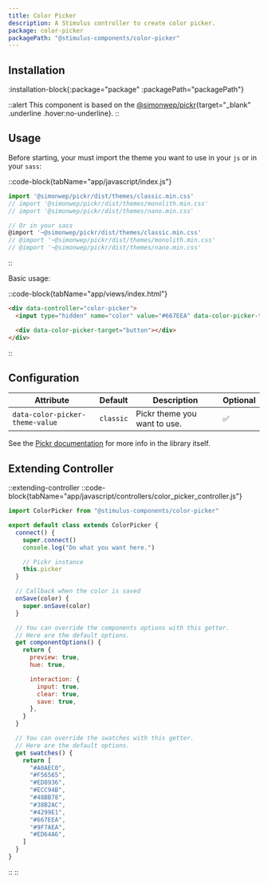 ```yaml
---
title: Color Picker
description: A Stimulus controller to create color picker.
package: color-picker
packagePath: "@stimulus-components/color-picker"
---
```


## Installation

:installation-block{:package="package" :packagePath="packagePath"}

::alert
This component is based on the [@simonwep/pickr](https://github.com/Simonwep/pickr){target="\_blank" .underline .hover:no-underline}.
::

## Usage

Before starting, your must import the theme you want to use in your `js` or in your `sass`:

::code-block{tabName="app/javascript/index.js"}

```js
import '@simonwep/pickr/dist/themes/classic.min.css'
// import '@simonwep/pickr/dist/themes/monolith.min.css'
// import '@simonwep/pickr/dist/themes/nano.min.css'

// Or in your sass
@import '~@simonwep/pickr/dist/themes/classic.min.css'
// @import '~@simonwep/pickr/dist/themes/monolith.min.css'
// @import '~@simonwep/pickr/dist/themes/nano.min.css'
```

::

Basic usage:

::code-block{tabName="app/views/index.html"}

```html
<div data-controller="color-picker">
  <input type="hidden" name="color" value="#667EEA" data-color-picker-target="input" />

  <div data-color-picker-target="button"></div>
</div>
```

::

## Configuration

| Attribute                       | Default   | Description                  | Optional |
| ------------------------------- | --------- | ---------------------------- | -------- |
| `data-color-picker-theme-value` | `classic` | Pickr theme you want to use. | ✅       |

See the [Pickr documentation](https://github.com/Simonwep/pickr#usage) for more info in the library itself.

## Extending Controller

::extending-controller
::code-block{tabName="app/javascript/controllers/color_picker_controller.js"}

```js
import ColorPicker from "@stimulus-components/color-picker"

export default class extends ColorPicker {
  connect() {
    super.connect()
    console.log("Do what you want here.")

    // Pickr instance
    this.picker
  }

  // Callback when the color is saved
  onSave(color) {
    super.onSave(color)
  }

  // You can override the components options with this getter.
  // Here are the default options.
  get componentOptions() {
    return {
      preview: true,
      hue: true,

      interaction: {
        input: true,
        clear: true,
        save: true,
      },
    }
  }

  // You can override the swatches with this getter.
  // Here are the default options.
  get swatches() {
    return [
      "#A0AEC0",
      "#F56565",
      "#ED8936",
      "#ECC94B",
      "#48BB78",
      "#38B2AC",
      "#4299E1",
      "#667EEA",
      "#9F7AEA",
      "#ED64A6",
    ]
  }
}
```

::
::
